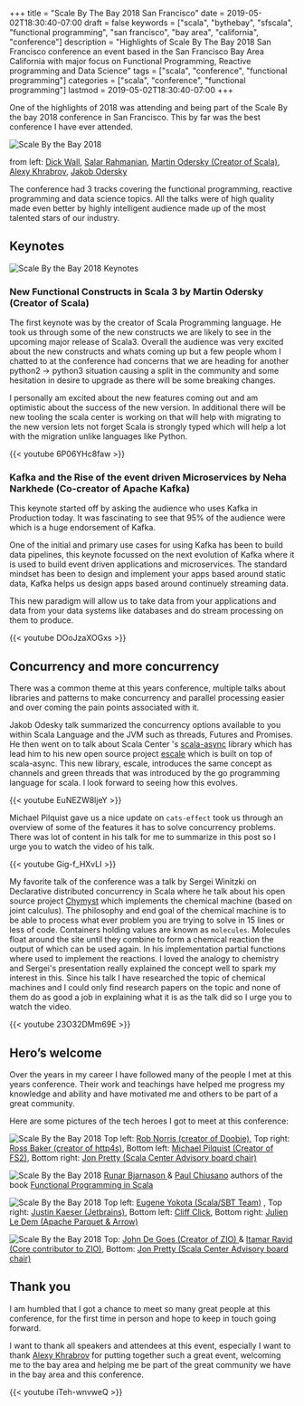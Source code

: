 +++
title = "Scale By The Bay 2018 San Francisco"
date = 2019-05-02T18:30:40-07:00
draft = false
keywords = ["scala", "bythebay", "sfscala", "functional programming", "san francisco", "bay area", "california", "conference"]
description = "Highlights of Scale By The Bay 2018 San Francisco conference an event based in the San Francisco Bay Area California with major focus on Functional Programming, Reactive programming and Data Science"
tags = ["scala", "conference", "functional programming"]
categories = ["scala", "conference", "functional programming"]
lastmod = 2019-05-02T18:30:40-07:00
+++

One of the highlights of 2018 was attending and being part of the Scale By the bay 2018 conference in San Francisco. This by far was the best conference I have ever attended. 

![Scale By the Bay 2018](https://via.softinio.com/scalebythebay_2018_header.jpg)

from left: [Dick Wall](https://twitter.com/dickwall), [Salar Rahmanian](https://twitter.com/SalarRahmanian), [Martin Odersky (Creator of Scala)](https://twitter.com/odersky), [Alexy Khrabrov](https://twitter.com/ChiefScientist), [Jakob Odersky ](https://twitter.com/jodersky)

The conference had 3 tracks covering the functional programming, reactive programming and data science topics. All the talks were of high quality made even better by highly intelligent audience made up of the most talented stars of our industry.

## Keynotes
![Scale By the Bay 2018 Keynotes](https://via.softinio.com/scalebythebay_2018_keynotes.jpg)

### New Functional Constructs in Scala 3 by Martin Odersky (Creator of Scala)

The first keynote was by the creator of Scala Programming language. He took us through some of the new constructs we are likely to see in the upcoming major release of Scala3. Overall the audience was very excited about the new constructs and whats coming up but a few people whom I chatted to at the conference had concerns that we are heading for another python2 -> python3 situation causing a split in the community and some hesitation in desire to upgrade as there will be some breaking changes.

I personally am excited about the new features coming out and am optimistic about the success of the new version. In additional there will be new tooling the scala center is working on that will help with migrating to the new version lets not forget Scala is strongly typed which will help a lot with the migration unlike languages like Python.

{{< youtube 6P06YHc8faw >}}

### Kafka and the Rise of the event driven Microservices by Neha Narkhede (Co-creator of Apache Kafka)
This keynote started off by asking the audience who uses Kafka in Production today. It was fascinating to see that 95% of the audience were which is a huge endorsement of Kafka.

One of the initial and primary use cases for using Kafka has been to build data pipelines, this keynote focussed on the next evolution of Kafka where it is used to build event driven applications and microservices. The standard mindset has been to design and implement your apps based around static data, Kafka helps us design apps based around continuely streaming data.

This new paradigm will allow us to take data from your applications and data from your data systems like databases and do stream processing on them to produce.

{{< youtube DOoJzaXOGxs >}}

## Concurrency and more concurrency
There was a common theme at this years conference, multiple talks about libraries and patterns to make concurrency and parallel processing easier and over coming the pain points associated with it. 

Jakob Odesky talk summarized the concurrency options available to you  within Scala Language and the JVM such as threads, Futures and Promises. He then went on to talk about Scala Center 's [scala-async](https://github.com/scala/scala-async) library which has lead him to his new open source project  [escale](https://github.com/jodersky/escale) which is built on top of scala-async.  This new library, escale, introduces the same concept as channels and green threads that was introduced by the go programming language for scala. I look forward to seeing how this evolves.

{{< youtube EuNEZW8ljeY >}}

Michael Pilquist gave us a nice update on `cats-effect` took us through an overview of some of the features it has to solve concurrency problems. There was lot of content in his talk for me to summarize in this post so I urge you to watch the video of his talk.

{{< youtube Gig-f_HXvLI >}}

My favorite talk of the conference was a talk by Sergei Winitzki on Declarative distributed concurrency in Scala where he talk about his open source project  [Chymyst](https://github.com/Chymyst/chymyst-core) which implements the chemical machine (based on joint calculus). The philosophy and end goal  of the chemical machine is to be able to process what ever problem you are trying to solve in 15 lines or less of code. Containers holding values are known as `molecules`. Molecules  float around the site until they combine to form a chemical reaction the output of which can be used again. In his implementation partial functions where used  to implement the reactions. I loved the analogy to chemistry and Sergei's presentation really explained the concept well to spark my interest in this. Since his talk I have researched the topic of chemical machines and I could only find research papers on the topic and none of them do as good a job in explaining what it is as the talk did so I urge you to watch the video. 

{{< youtube 23O32DMm69E >}}

## Hero’s welcome
Over the years in my career I have followed many of the people I met at this years conference. Their work and teachings have helped me progress my knowledge and ability and have motivated me and others to be part of a great community. 

Here  are some pictures of the tech heroes I got to meet at this conference:

![Scale By the Bay 2018 ](https://via.softinio.com/scale_by_the_bay_2018_1.JPG)
Top left: [Rob Norris (creator of Doobie)](https://twitter.com/tpolecat), Top right: [Ross Baker (creator of http4s)](https://twitter.com/rossabaker),
Bottom left: [Michael Pilquist (Creator of FS2)](https://twitter.com/mpilquist), Bottom right:  [Jon Pretty (Scala Center Advisory board chair)](https://twitter.com/propensive/)

![Scale By the Bay 2018](https://via.softinio.com/scale_by_the_bay_2018_2.JPG)
[Runar Bjarnason ](https://twitter.com/runarorama) & [Paul Chiusano](https://twitter.com/pchiusano) authors of the book [Functional Programming in Scala](https://www.manning.com/books/functional-programming-in-scala)

![Scale By the Bay 2018](https://via.softinio.com/scale_by_the_bay_2018_4.JPG)
Top left: [Eugene Yokota (Scala/SBT Team)](https://twitter.com/eed3si9n) , Top right:  [Justin Kaeser (Jetbrains)](https://twitter.com/ebenwert),
Bottom left: [Cliff Click](https://twitter.com/cliff_click),  Bottom right:  [Julien Le Dem (Apache Parquet & Arrow)](https://twitter.com/J_)

![Scale By the Bay 2018](https://via.softinio.com/scale_by_the_bay_2018_3.JPG)
Top: [John De Goes (Creator of ZIO) ](https://twitter.com/jdegoes) & [Itamar Ravid (Core contributor to ZIO)](https://twitter.com/itrvd),
Bottom:  [Jon Pretty (Scala Center Advisory board chair)](https://twitter.com/propensive/)

## Thank you
I am humbled that I got a chance to meet so many great people at this conference, for the first time in person and hope to keep in touch going forward. 

I want to thank all speakers and attendees at this event, especially I want to thank [Alexy Khrabrov](https://twitter.com/ChiefScientist) for putting together such a great event, welcoming me to the bay area and helping me be part of the great community we have in the bay area and this conference.

{{< youtube iTeh-wnvweQ >}}

